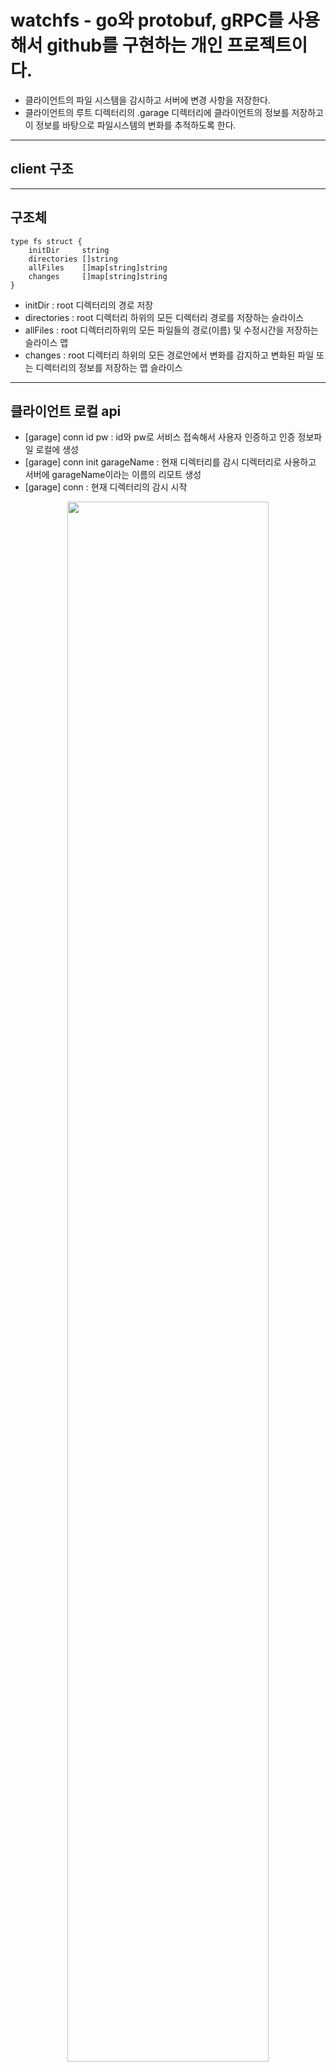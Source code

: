# watchfs - go와 protobuf, gRPC를 사용해서 github를 구현하는 개인 프로젝트이다.
- 클라이언트의 파일 시스템을 감시하고 서버에 변경 사항을 저장한다.
- 클라이언트의 루트 디렉터리의 .garage 디렉터리에 클라이언트의 정보를 저장하고 이 정보를 바탕으로 파일시스템의 변화를 추적하도록 한다.

***
## client 구조
***
## 구조체
```
type fs struct {
	initDir     string 
	directories []string
	allFiles    []map[string]string
	changes     []map[string]string
}
```
- initDir : root 디렉터리의 경로 저장
- directories : root 디렉터리 하위의 모든 디렉터리 경로를 저장하는 슬라이스
- allFiles : root 디렉터리하위의 모든 파일들의 경로(이름) 및 수정시간을 저장하는 슬라이스 맵
- changes : root 디렉터리 하위의 모든 경로안에서 변화를 감지하고 변화된 파일 또는 디렉터리의 정보를 저장하는 맵 슬라이스
***

## 클라이언트 로컬 api
- [garage] conn id pw  : id와 pw로 서비스 접속해서 사용자 인증하고 인증 정보파일 로컬에 생성
- [garage] conn init garageName :  현재 디렉터리를 감시 디렉터리로 사용하고 서버에  garageName이라는 이름의 리모트 생성
- [garage] conn : 현재 디렉터리의 감시 시작
<center>
  <img
    src="readme_image/0001.jpg"
	width=80%
  />
</center>
<center>
  <img
    src="readme_image/0002.jpg"
	width=80%
  />
</center>

- [garage] all : 감시 디렉터리의 모든 파일과 변경사항 출력

<center>
  <img
    src="readme_image/0003.jpg"
	width=80%
  />
</center>

- [garage] changes: 감시 디렉터리의 변경사항 출력
- [garage] save [message] : 현재 변경사항을 메시지와 함께 저장한다. 리모트에 복사할 내용을 저장하고, 변경된 파일들을 임시 디렉터리에 복사해둔다. 롤백을 하는데 사용한다.

<center>
  <img
    src="readme_image/0004.jpg"
	width=80%
  />
</center>
<center>
  <img
    src="readme_image/0005.jpg"
	width=80%
  />
</center>

- [garage] history : 디렉터리의 변경 내역 전체를 출력한다.
<center>
  <img
    src="readme_image/0006.png"
	width=80%
  />
</center>

- [garage] stop : 디렉터리 감시를 종료한다.

- saveRemote() -> 서버 저장 대기중인 파일들을 리모트로 전송(복사) 


## 클라이언트 <-> 서버 api
$ garage flush -> 클라이언트 로컬의 파일들을(변경사항들을) 똑같이 서버로 옮김

***

## NewWatcher() 함수
- watcher 인스턴스 생성하는 함수

***

## loadFS() 메서드 - protobuf를 사용한 사용자 파일시스템 정보 불러오기
- 구조체 fs의 메서드로 root 디렉터리 하위의 모든 파일시스템 정보를 가져온다. 
- root 디렉터리에 /.garage/clientFS 파일이 있는지 확인하고 없으면 클라이언트의 파일 시스템을 스캔한다.
- /.garage/clientFS 파일이 있으면 파일에서 클라이언트의 파일시스템 정보를 가져온다.

***

## saveFS() 메서드 - protobuf를 사용해서 사용자 파일시스템 정보 저장하기
- /.garage/clientFS 에서 저장된 정보를 불러온다.

***

## Watch() 메서드 
- root 디렉터리 하위의 모든 변경을 감시하고, 변경사항을 fs.changes에 저장한다.

***

### Wahch() 메서드의 세부적인 기능이다.
#### watchfs 패키지의 테스트를 위해서 만든 /main/main.go 를 실행한다. - 초기 루트 디렉터리 아래의 디렉터리 목록과 파일들 그리고 파일드의 최종 수정시간을 확인할 수 있다.
```
$ go run main.go ./
디렉토리 리스트
./
./temp
디렉토리 / 파일:수정시간 리스트
filename : ./main.go  //  modtime: 2025-01-31 12:45:37.687637885 +0900 KST
filename : ./temp/c  //  modtime: 2025-02-01 21:59:57.280189719 +0900 KST
filename : ./a  //  modtime: 2025-02-01 21:59:30.44578841 +0900 KST
filename : ./b  //  modtime: 2025-02-01 21:59:38.183893229 +0900 KST
filename : ./e  //  modtime: 2025-02-01 22:00:11.76844866 +0900 KST
변경 파일 목록
```
#### ./a 파일을 수정해 보겠다. 파일 수정 메시지와 함께 변경 파일 목록에 ./a의 최종 변경시간이 표시된다. 
```
파일 수정
디렉토리 리스트
./
./temp
디렉토리 / 파일:수정시간 리스트
filename : ./a  //  modtime: 2025-02-01 21:59:30.44578841 +0900 KST
filename : ./b  //  modtime: 2025-02-01 21:59:38.183893229 +0900 KST
filename : ./e  //  modtime: 2025-02-01 22:00:11.76844866 +0900 KST
filename : ./main.go  //  modtime: 2025-01-31 12:45:37.687637885 +0900 KST
filename : ./temp/c  //  modtime: 2025-02-01 21:59:57.280189719 +0900 KST
변경 파일 목록
filename : ./a // 변경사항 : 2025-02-01 22:02:58.194063191 +0900 KST
```
#### 파일 생성 ./d 파일을 생성했다. 변경사항으로는 create로 표시된다.
```
파일생성
디렉토리 리스트
./
./temp
디렉토리 / 파일:수정시간 리스트
filename : ./e  //  modtime: 2025-02-01 22:00:11.76844866 +0900 KST
filename : ./main.go  //  modtime: 2025-01-31 12:45:37.687637885 +0900 KST
filename : ./temp/c  //  modtime: 2025-02-01 21:59:57.280189719 +0900 KST
filename : ./a  //  modtime: 2025-02-01 21:59:30.44578841 +0900 KST
filename : ./b  //  modtime: 2025-02-01 21:59:38.183893229 +0900 KST
변경 파일 목록
filename : ./a // 변경사항 : 2025-02-01 22:02:58.194063191 +0900 KST
filename : ./d // 변경사항 : create

```
#### 디렉토리 생성 - ./temp2 디렉터리를 생성했다. 디렉토리 생성시에는 디렉토리 리스트에만 추가가 된다.
```
디렉터리 생성
디렉토리 리스트
./
./temp
./temp2
디렉토리 / 파일:수정시간 리스트
filename : ./a  //  modtime: 2025-02-01 21:59:30.44578841 +0900 KST
filename : ./b  //  modtime: 2025-02-01 21:59:38.183893229 +0900 KST
filename : ./e  //  modtime: 2025-02-01 22:00:11.76844866 +0900 KST
filename : ./main.go  //  modtime: 2025-01-31 12:45:37.687637885 +0900 KST
filename : ./temp/c  //  modtime: 2025-02-01 21:59:57.280189719 +0900 KST
변경 파일 목록
filename : ./a // 변경사항 : 2025-02-01 22:02:58.194063191 +0900 KST
filename : ./d // 변경사항 : create
```
#### 디렉터리 내부에 파일 생성 - ./temp2/abcd 파일을 추가해보겠다. ./temp2/abcd 가 create 상태로 추가됐다.
```
파일생성
디렉토리 리스트
./
./temp
./temp2
디렉토리 / 파일:수정시간 리스트
filename : ./e  //  modtime: 2025-02-01 22:00:11.76844866 +0900 KST
filename : ./main.go  //  modtime: 2025-01-31 12:45:37.687637885 +0900 KST
filename : ./temp/c  //  modtime: 2025-02-01 21:59:57.280189719 +0900 KST
filename : ./a  //  modtime: 2025-02-01 21:59:30.44578841 +0900 KST
filename : ./b  //  modtime: 2025-02-01 21:59:38.183893229 +0900 KST
변경 파일 목록
filename : ./d // 변경사항 : create
filename : temp2/abcd // 변경사항 : create
filename : ./a // 변경사항 : 2025-02-01 22:02:58.194063191 +0900 KST
```
#### 파일 삭제 - ./e 파일을 삭제한다. 파일 목록에 해당 파일이 포함돼 있지만, 변경 내용에 해당파일의 변경사항으로 delete가 표시되는 것을 확인할 수 있다. 
```
파일삭제 ./e
디렉토리 리스트
./
./temp
./temp2
디렉토리 / 파일:수정시간 리스트
filename : ./a  //  modtime: 2025-02-01 21:59:30.44578841 +0900 KST
filename : ./b  //  modtime: 2025-02-01 21:59:38.183893229 +0900 KST
filename : ./e  //  modtime: 2025-02-01 22:00:11.76844866 +0900 KST
filename : ./main.go  //  modtime: 2025-01-31 12:45:37.687637885 +0900 KST
filename : ./temp/c  //  modtime: 2025-02-01 21:59:57.280189719 +0900 KST
변경 파일 목록
filename : ./a // 변경사항 : 2025-02-01 22:02:58.194063191 +0900 KST
filename : ./d // 변경사항 : create
filename : temp2/abcd // 변경사항 : create
filename : ./e // 변경사항 : delete
```
#### 만약 클라이언트가 로컬에서 서버와 연결이 되지 않은 상태에서 파일을 수정,삭제,생성 하는 경우 이후 서버에 접속하게 되면 저장된 클라이언트의 정보와 현재 클라이언트의 정보를 비교해서 변겨 사항을 수정한다.
```
디렉토리 리스트
./
디렉토리 / 파일:수정시간 리스트
filename : ./a  //  modtime: 2025-02-03 03:39:24.530227569 +0900 KST
filename : ./b  //  modtime: 2025-02-03 03:39:27.103276789 +0900 KST
filename : ./main.go  //  modtime: 2025-02-03 02:25:47.792788041 +0900 KST
변경 파일 목록
```
#### 프로세스를 종료한 상태에서 파일 c를 추가하고, 파일 a를 수정하고, 파일 b를 삭제하겠다.
```
디렉토리 리스트
./
디렉토리 / 파일:수정시간 리스트
filename : ./a  //  modtime: 2025-02-03 03:39:24.530227569 +0900 KST
filename : ./b  //  modtime: 2025-02-03 03:39:27.103276789 +0900 KST
filename : ./main.go  //  modtime: 2025-02-03 02:25:47.792788041 +0900 KST
변경 파일 목록
changes : ./c // 변경사항 : create
changes : ./a // 변경사항 : 2025-02-03 03:40:43.158834245 +0900 KST
changes : ./b // 변경사항 : delete
```

***

## Save() 메서드
- DirSearch() 메서드로 fs.allFiles 필드의 정보를 갱신하고, 해당 내용을 데이터베이스와 서버에 저장한다. fs.chages는 초기화 된다.

***

### 데이터베이스
- mySQL을 사용한다. 사용자정보(id/pw) 테이블, 사용자 레포지토리 정보 테이블, 레포지토리의 모든 경로(디렉토리, 파일) 와 최종 수정시간에 대한 데이터가 있다.
### 서버
- 사용자id/root 디렉터리/ 하위에 모든 정보가 사용자의 로컬과 동일한 정보가 담겨있다. 